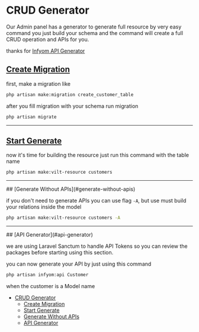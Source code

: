 # CRUD Generator

Our Admin panel has a generator to generate full resource by very easy command you just build your schema and the command will create a full CRUD operation and APIs for you.

thanks for [Infyom API Generator](https://infyom.com/open-source/laravelgenerator/docs/introduction)

<a name="create-migration"></a>
## [Create Migration](#create-migration)


first, make a migration like

```bash
php artisan make:migration create_customer_table
```

after you fill migration with your schema run migration

```bash
php artisan migrate
```
<hr>

<a name="start-generate"></a>
## [Start Generate](#start-generate)

now it's time for building the resource just run this command with the table name

```bash
php artisan make:vilt-resource customers
```
<hr>
<a name="generate-without-apis"></a>
## [Generate Without APIs](#generate-without-apis)

if you don't need to generate APIs you can use flag `-A`, but use must build your relations inside the model

```bash
php artisan make:vilt-resource customers -A
```
<hr>
<a name="api-generator"></a>
## [API Generator](#api-generator)

we are using Laravel Sanctum to handle API Tokens so you can review the packages before starting using this section.

you can now generate your API by just using this command

```bash
php artisan infyom:api Customer
```

when the customer is a Model name



- [CRUD Generator](#crud-generator)
  - [Create Migration](#create-migration)
  - [Start Generate](#start-generate)
  - [Generate Without APIs](#generate-without-apis)
  - [API Generator](#api-generator)


